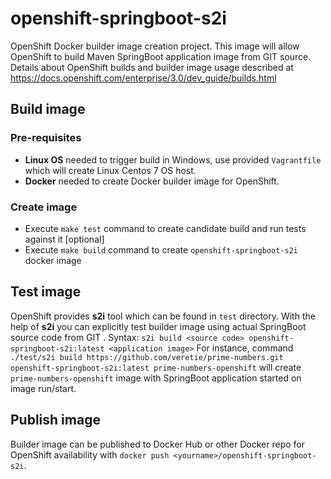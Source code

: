 # openshift-springboot-s2i
OpenShift Docker builder image creation project. This image will allow OpenShift to build Maven SpringBoot application image from GIT source.
Details about OpenShift builds and builder image usage described at https://docs.openshift.com/enterprise/3.0/dev_guide/builds.html

## Build image

### Pre-requisites
 - **Linux OS** needed to trigger build in Windows, use provided ```Vagrantfile``` which will create Linux Centos 7 OS host.
 - **Docker** needed to create Docker builder image for OpenShift.

### Create image
 - Execute ```make test``` command to create candidate build and run tests against it [optional]
 - Execute ```make build``` command to create ```openshift-springboot-s2i``` docker image
 
## Test image
OpenShift provides **s2i** tool which can be found in ```test``` directory. 
With the help of **s2i** you can explicitly test builder image using actual SpringBoot source code from GIT .
Syntax: ```s2i build <source code> openshift-springboot-s2i:latest <application image>```
For instance, command ```./test/s2i build https://github.com/veretie/prime-numbers.git openshift-springboot-s2i:latest prime-numbers-openshift``` will create ```prime-numbers-openshift``` image with SpringBoot application started on image run/start.

## Publish image
Builder image can be published to Docker Hub or other Docker repo for OpenShift availability with ```docker push <yourname>/openshift-springboot-s2i```.